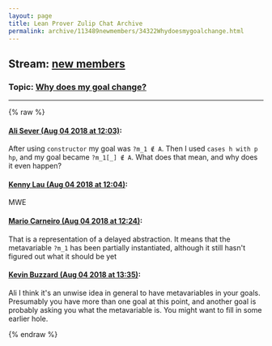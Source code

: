 ```yaml
---
layout: page
title: Lean Prover Zulip Chat Archive 
permalink: archive/113489newmembers/34322Whydoesmygoalchange.html
---
```


## Stream: [new members](index.html)
### Topic: [Why does my goal change?](34322Whydoesmygoalchange.html)

---


{% raw %}
#### [ Ali Sever (Aug 04 2018 at 12:03)](https://leanprover.zulipchat.com/#narrow/stream/113489-new%20members/topic/Why%20does%20my%20goal%20change%3F/near/130885232):
After using `constructor` my goal was `?m_1 ∉ A`. Then I used `cases h with p hp`, and my goal became `?m_1[_] ∉ A`. What does that mean, and why does it even happen?

#### [ Kenny Lau (Aug 04 2018 at 12:04)](https://leanprover.zulipchat.com/#narrow/stream/113489-new%20members/topic/Why%20does%20my%20goal%20change%3F/near/130885281):
MWE

#### [ Mario Carneiro (Aug 04 2018 at 12:24)](https://leanprover.zulipchat.com/#narrow/stream/113489-new%20members/topic/Why%20does%20my%20goal%20change%3F/near/130886032):
That is a representation of a delayed abstraction. It means that the metavariable `?m_1` has been partially instantiated, although it still hasn't figured out what it should be yet

#### [ Kevin Buzzard (Aug 04 2018 at 13:35)](https://leanprover.zulipchat.com/#narrow/stream/113489-new%20members/topic/Why%20does%20my%20goal%20change%3F/near/130888106):
Ali I think it's an unwise idea in general to have metavariables in your goals. Presumably you have more than one goal at this point, and another goal is probably asking you what the metavariable is. You might want to fill in some earlier hole.


{% endraw %}
